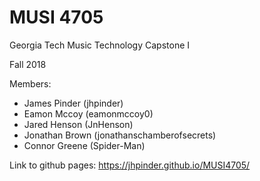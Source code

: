 # MUSI 4705
Georgia Tech Music Technology Capstone I

Fall 2018

Members:

- James Pinder (jhpinder)
- Eamon Mccoy (eamonmccoy0)
- Jared Henson (JnHenson)
- Jonathan Brown (jonathanschamberofsecrets)
- Connor Greene (Spider-Man)

Link to github pages: https://jhpinder.github.io/MUSI4705/
